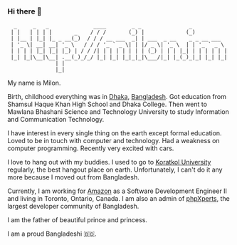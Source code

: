 ### Hi there 👋

```
  _     _   _              ____        _ _               _           
 | |   | | | |       _    / / /       (_) |             (_)          
 | |__ | |_| |_ _ __(_)  / / / __ ___  _| | ___  _ __    _ _ __ ___  
 | '_ \| __| __| '_ \   / / / '_ ` _ \| | |/ _ \| '_ \  | | '_ ` _ \ 
 | | | | |_| |_| |_) | / / /| | | | | | | | (_) | | | |_| | | | | | |
 |_| |_|\__|\__| .__(_)_/_/ |_| |_| |_|_|_|\___/|_| |_(_)_|_| |_| |_|
               | |                                                   
               |_|                                                   
```

My name is Milon.

Birth, childhood everything was in [Dhaka](https://en.wikipedia.org/wiki/Dhaka), [Bangladesh](https://en.wikipedia.org/wiki/Bangladesh). Got education from Shamsul Haque Khan High School and Dhaka College. Then went to Mawlana Bhashani Science and Technology University to study Information and Communication Technology.

I have interest in every single thing on the earth except formal education. Loved to be in touch with computer and technology. Had a weakness on computer programming. Recently very excited with cars.

I love to hang out with my buddies. I used to go to [Koratkol University](https://www.facebook.com/koratkol/) regularly, the best hangout place on earth. Unfortunately, I can't do it any more because I moved out from Bangladesh.

Currently, I am working for [Amazon](https://www.amazon.com/) as a Software Development Engineer II and living in Toronto, Ontario, Canada. I am also an admin of [phpXperts](https://www.facebook.com/groups/pxperts/), the largest developer community of Bangladesh.

I am the father of beautiful prince and princess.

I am a proud Bangladeshi 🇧🇩.
